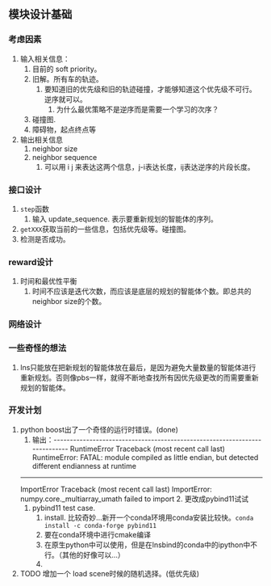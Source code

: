 ## 模块设计基础

### 考虑因素
1. 输入相关信息：
   1. 目前的 soft priority。
   2. 旧解。所有车的轨迹。
      1. 要知道旧的优先级和旧的轨迹碰撞，才能够知道这个优先级不可行。逆序就可以。
         1. 为什么最优策略不是逆序而是需要一个学习的次序？
   3. 碰撞图. 
   4. 障碍物，起点终点等
2. 输出相关信息
   1. neighbor size
   2. neighbor sequence
      1. 可以用 i j 来表达这两个信息，j-i表达长度，ij表达逆序的片段长度。

### 接口设计
1. `step`函数
   1. 输入 update_sequence. 表示要重新规划的智能体的序列。
2. `getXXX`获取当前的一些信息，包括优先级等。碰撞图。
3. 检测是否成功。

### reward设计
1. 时间和最优性平衡
   1. 时间不应该是迭代次数，而应该是底层的规划的智能体个数。即总共的neighbor size的个数。

### 网络设计

### 一些奇怪的想法
1. lns只能放在把新规划的智能体放在最后，是因为避免大量数量的智能体进行重新规划。否则像pbs一样，就得不断地查找所有因优先级更改的而需要重新规划的智能体。


### 开发计划
1. python boost出了一个奇怪的运行时错误。(done)
   1. 输出：---------------------------------------------------------------------------
   RuntimeError                              Traceback (most recent call last)
   RuntimeError: FATAL: module compiled as little endian, but detected different endianness at runtime
   ---------------------------------------------------------------------------
   ImportError                               Traceback (most recent call last)
   ImportError: numpy.core._multiarray_umath failed to import
   2. 更改成pybind11试试
      1. pybind11 test case.
         1. install. 比较奇妙...新开一个conda环境用conda安装比较快。`conda install -c conda-forge pybind11`
         2. 要在conda环境中进行cmake编译
         3. 在原生python中可以使用，但是在lnsbind的conda中的ipython中不行。（其他的好像可以...）
         4. 
2. TODO 增加一个 load scene时候的随机选择。(低优先级)